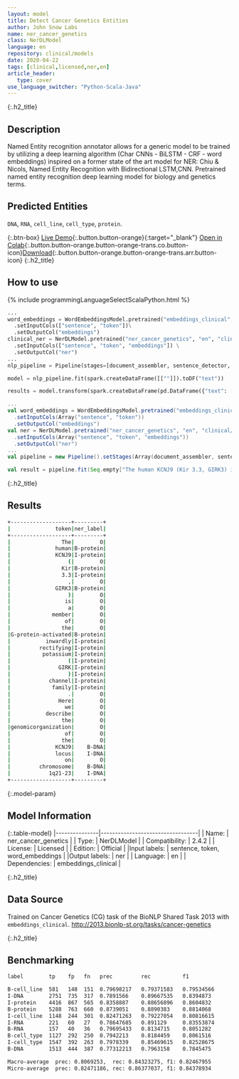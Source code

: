 ```yaml
---
layout: model
title: Detect Cancer Genetics Entities
author: John Snow Labs
name: ner_cancer_genetics
class: NerDLModel
language: en
repository: clinical/models
date: 2020-04-22
tags: [clinical,licensed,ner,en]
article_header:
   type: cover
use_language_switcher: "Python-Scala-Java"
---
```


{:.h2_title}
## Description
Named Entity recognition annotator allows for a generic model to be trained by utilizing a deep learning algorithm (Char CNNs - BiLSTM - CRF - word embeddings) inspired on a former state of the art model for NER: Chiu & Nicols, Named Entity Recognition with Bidirectional LSTM,CNN.
Pretrained named entity recognition deep learning model for biology and genetics terms.

## Predicted Entities 
``DNA``, ``RNA``, ``cell_line``, ``cell_type``, ``protein``.

{:.btn-box}
[Live Demo](https://demo.johnsnowlabs.com/healthcare/NER_TUMOR/){:.button.button-orange}{:target="_blank"}
[Open in Colab](https://colab.research.google.com/github/JohnSnowLabs/spark-nlp-workshop/blob/master/tutorials/Certification_Trainings/Healthcare/1.Clinical_Named_Entity_Recognition_Model.ipynb){:.button.button-orange.button-orange-trans.co.button-icon}[Download](https://s3.amazonaws.com/auxdata.johnsnowlabs.com/clinical/models/ner_cancer_genetics_en_2.4.2_2.4_1587567870408.zip){:.button.button-orange.button-orange-trans.arr.button-icon}
{:.h2_title}
## How to use 
<div class="tabs-box" markdown="1">

{% include programmingLanguageSelectScalaPython.html %}

```python
...
word_embeddings = WordEmbeddingsModel.pretrained("embeddings_clinical", "en", "clinical/models")\
  .setInputCols(["sentence", "token"])\
  .setOutputCol("embeddings")
clinical_ner = NerDLModel.pretrained("ner_cancer_genetics", "en", "clinical/models") \
  .setInputCols(["sentence", "token", "embeddings"]) \
  .setOutputCol("ner")
...
nlp_pipeline = Pipeline(stages=[document_assembler, sentence_detector, tokenizer, word_embeddings, clinical_ner, ner_converter])

model = nlp_pipeline.fit(spark.createDataFrame([[""]]).toDF("text"))

results = model.transform(spark.createDataFrame(pd.DataFrame({"text": ["""The human KCNJ9 (Kir 3.3, GIRK3) is a member of the G-protein-activated inwardly rectifying potassium (GIRK) channel family. Here we describe the genomicorganization of the KCNJ9 locus on chromosome 1q21-23 as a candidate gene forType II diabetes mellitus in the Pima Indian population. The gene spansapproximately 7.6 kb and contains one noncoding and two coding exons separated byapproximately 2.2 and approximately 2.6 kb introns, respectively. We identified14 single nucleotide polymorphisms (SNPs), including one that predicts aVal366Ala substitution, and an 8 base-pair (bp) insertion/deletion. Ourexpression studies revealed the presence of the transcript in various humantissues including pancreas, and two major insulin-responsive tissues: fat andskeletal muscle. The characterization of the KCNJ9 gene should facilitate furtherstudies on the function of the KCNJ9 protein and allow evaluation of thepotential role of the locus in Type II diabetes."""]})))
```

```scala
...
val word_embeddings = WordEmbeddingsModel.pretrained("embeddings_clinical", "en", "clinical/models")
  .setInputCols(Array("sentence", "token"))
  .setOutputCol("embeddings")
val ner = NerDLModel.pretrained("ner_cancer_genetics", "en", "clinical/models")
  .setInputCols(Array("sentence", "token", "embeddings"))
  .setOutputCol("ner")
...
val pipeline = new Pipeline().setStages(Array(document_assembler, sentence_detector, tokenizer, word_embeddings, ner, ner_converter))

val result = pipeline.fit(Seq.empty["The human KCNJ9 (Kir 3.3, GIRK3) is a member of the G-protein-activated inwardly rectifying potassium (GIRK) channel family. Here we describe the genomicorganization of the KCNJ9 locus on chromosome 1q21-23 as a candidate gene forType II diabetes mellitus in the Pima Indian population. The gene spansapproximately 7.6 kb and contains one noncoding and two coding exons separated byapproximately 2.2 and approximately 2.6 kb introns, respectively. We identified14 single nucleotide polymorphisms (SNPs), including one that predicts aVal366Ala substitution, and an 8 base-pair (bp) insertion/deletion. Ourexpression studies revealed the presence of the transcript in various humantissues including pancreas, and two major insulin-responsive tissues: fat andskeletal muscle. The characterization of the KCNJ9 gene should facilitate furtherstudies on the function of the KCNJ9 protein and allow evaluation of thepotential role of the locus in Type II diabetes."].toDS.toDF("text")).transform(data)
```
</div>

{:.h2_title}
## Results

```bash
+-------------------+---------+
|              token|ner_label|
+-------------------+---------+
|                The|        O|
|              human|B-protein|
|              KCNJ9|I-protein|
|                  (|        O|
|                Kir|B-protein|
|                3.3|I-protein|
|                  ,|        O|
|              GIRK3|B-protein|
|                  )|        O|
|                 is|        O|
|                  a|        O|
|             member|        O|
|                 of|        O|
|                the|        O|
|G-protein-activated|B-protein|
|           inwardly|I-protein|
|         rectifying|I-protein|
|          potassium|I-protein|
|                  (|I-protein|
|               GIRK|I-protein|
|                  )|I-protein|
|            channel|I-protein|
|             family|I-protein|
|                  .|        O|
|               Here|        O|
|                 we|        O|
|           describe|        O|
|                the|        O|
|genomicorganization|        O|
|                 of|        O|
|                the|        O|
|              KCNJ9|    B-DNA|
|              locus|    I-DNA|
|                 on|        O|
|         chromosome|    B-DNA|
|            1q21-23|    I-DNA|
+-------------------+---------+
```

{:.model-param}
## Model Information

{:.table-model}
|---------------|----------------------------------|
| Name:          | ner_cancer_genetics              |
| Type:   | NerDLModel                       |
| Compatibility: | 2.4.2                            |
| License:       | Licensed                         |
| Edition:       | Official                       |
|Input labels:        | sentence, token, word_embeddings |
|Output labels:       | ner                              |
| Language:      | en                               |
| Dependencies: | embeddings_clinical              |

{:.h2_title}
## Data Source
Trained on Cancer Genetics (CG) task of the BioNLP Shared Task 2013 with `embeddings_clinical`.
http://2013.bionlp-st.org/tasks/cancer-genetics

{:.h2_title}
## Benchmarking
```bash
label        tp    fp   fn   prec         rec          f1

B-cell_line  581   148  151  0.79698217   0.79371583   0.79534566
I-DNA        2751  735  317  0.7891566    0.89667535   0.8394873
I-protein    4416  867  565  0.8358887    0.88656896   0.8604832
B-protein    5288  763  660  0.8739051    0.8890383    0.8814068
I-cell_line  1148  244  301  0.82471263   0.79227054   0.80816615
I-RNA        221   60   27   0.78647685   0.891129     0.83553874
B-RNA        157   40   36   0.79695433   0.8134715    0.8051282
B-cell_type  1127  292  250  0.7942213    0.8184459    0.8061516
I-cell_type  1547  392  263  0.7978339    0.85469615   0.82528675
B-DNA        1513  444  387  0.77312213   0.7963158    0.7845475

Macro-average  prec: 0.8069253,  rec: 0.84323275, f1: 0.82467955
Micro-average  prec: 0.82471186, rec: 0.86377037, f1: 0.84378934

```